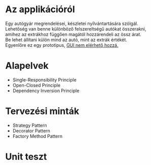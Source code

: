 <div>
    <h1>Az applikációról</h1>
    <p>
        Egy autógyár megrendelései, készletei nyílvántartására szólgál.<br>
        Lehetőség van benne különböző felszereltségű autókat összerakni,<br>
        amihez az extrákhoz függően magától hozzárendeli az össz árat.<br>
        Be lehet állítani külön mind az autó, mint az extrák értékét.<br>
        Egyenlőre ez egy prototipus, <span style="text-decoration: underline;">GUI nem elérhető hozzá.</span>
    </p>
</div>

<div>
    <h1>Alapelvek</h1>
    <ul>
        <li>Single-Responsibility Principle</li>
        <li>Open-Closed Principle</li>
        <li>Dependency Inversion Principle</li>
    </ul>
</div>

<div>
    <h1>Tervezési minták</h1>
    <ul>
        <li>Strategy Pattern</li>
        <li>Decorator Pattern</li>
        <li>Factory Method Pattern</li>
    </ul>
</div>

<div>
    <h1>Unit teszt</h1>
</div>
